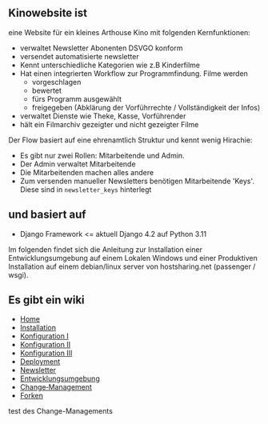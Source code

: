 ## Kinowebsite ist 
eine Website für ein kleines Arthouse Kino mit folgenden Kernfunktionen:
- verwaltet Newsletter Abonenten DSVGO konform
- versendet automatisierte newsletter
- Kennt unterschiedliche Kategorien wie z.B Kinderfilme
- Hat einen integrierten Workflow zur Programmfindung. Filme werden
  - vorgeschlagen
  - bewertet
  - fürs Programm ausgewählt
  - freigegeben (Abklärung der Vorführrechte / Vollständigkeit der Infos)
- verwaltet Dienste wie Theke, Kasse, Vorführender
- hält ein Filmarchiv gezeigter und nicht gezeigter Filme
  
Der Flow basiert auf eine ehrenamtlich Struktur und kennt wenig Hirachie:
- Es gibt nur zwei Rollen: Mitarbeitende und Admin.
- Der Admin verwaltet Mitarbeitende
- Die Mitarbeitenden machen alles andere
- Zum versenden manueller Newsletters benötigen Mitarbeitende 'Keys'. Diese sind in `newsletter_keys` hinterlegt

## und basiert auf
- Django Framework <= aktuell Django 4.2 auf Python 3.11

Im folgenden findet sich die Anleitung zur Installation einer Entwicklungsumgebung auf einem Lokalen Windows und einer Produktiven Installation auf einem debian/linux server von hostsharing.net (passenger / wsgi).

## Es gibt ein wiki
- [Home](https://github.com/chengler/kinowebsite/wiki)
- [Installation](https://github.com/chengler/kinowebsite/wiki/Installation)
- [Konfiguration I](https://github.com/chengler/kinowebsite/wiki/Konfiguration-I)
- [Konfiguration II](https://github.com/chengler/kinowebsite/wiki/Konfiguration-II)
- [Konfiguration III](https://github.com/chengler/kinowebsite/wiki/Konfiguration-III)
- [Deployment](https://github.com/chengler/kinowebsite/wiki/Deployment)
- [Newsletter](https://github.com/chengler/kinowebsite/wiki/Newsletter)
- [Entwicklungsumgebung](https://github.com/chengler/kinowebsite/wiki/Entwicklungsumgebung)
- [Change‐Management](https://github.com/chengler/kinowebsite/wiki/Change‐Management)
- [Forken](https://github.com/chengler/kinowebsite/wiki/Forken)

test des Change-Managements




